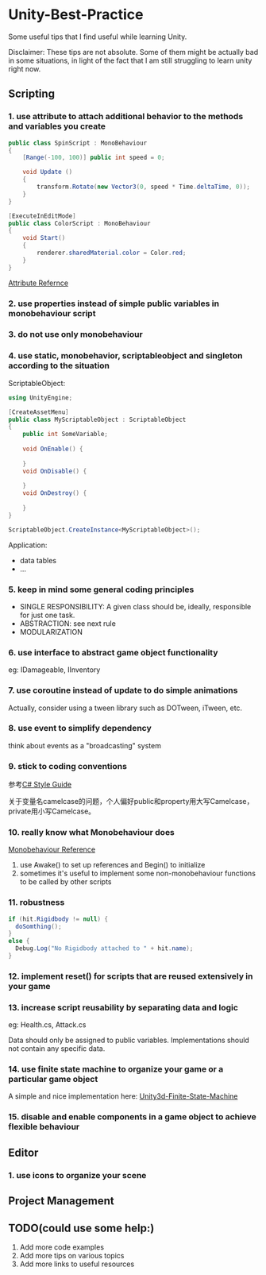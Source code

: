 # Unity-Best-Practice
Some useful tips that I find useful while learning Unity.

Disclaimer: These tips are not absolute. Some of them might be actually bad in some situations, in light of the fact that I am still struggling to learn unity right now.

## Scripting

###  1. use attribute to attach additional behavior to the methods and variables you create

```c#
public class SpinScript : MonoBehaviour 
{
    [Range(-100, 100)] public int speed = 0;

    void Update () 
    {
        transform.Rotate(new Vector3(0, speed * Time.deltaTime, 0));
    }
}
```

```c#
[ExecuteInEditMode]
public class ColorScript : MonoBehaviour 
{
    void Start()
    {
        renderer.sharedMaterial.color = Color.red;
    }
}
```

[Attribute Refernce](http://docs.unity3d.com/412/Documentation/ScriptReference/20_class_hierarchy.Attributes.html)

### 2. use properties instead of simple public variables in monobehaviour script 

### 3. do not use only monobehaviour

### 4. use static, monobehavior, scriptableobject and singleton according to the situation

ScriptableObject:

```c#
using UnityEngine;

[CreateAssetMenu]
public class MyScriptableObject : ScriptableObject 
{
	public int SomeVariable;
  
    void OnEnable() {
  
	}
    void OnDisable() {
  
	}
    void OnDestroy() {
  
	}
}
```

```c#
ScriptableObject.CreateInstance<MyScriptableObject>();
```

Application:

- data tables
- ...

### 5. keep in mind some general coding principles

- SINGLE RESPONSIBILITY: A given class should be, ideally, responsible for just one task.
- ABSTRACTION: see next rule
- MODULARIZATION

### 6. use interface to abstract game object functionality

eg: IDamageable, IInventory

### 7. use coroutine instead of update to do simple animations 

Actually, consider using a tween library such as DOTween, iTween, etc.

### 8. use event to simplify dependency

think about events as a "broadcasting" system

### 9. stick to coding conventions

参考[C# Style Guide](https://github.com/raywenderlich/c-sharp-style-guide#fields--variables)

关于变量名camelcase的问题，个人偏好public和property用大写Camelcase，private用小写Camelcase。

### 10. really know what Monobehaviour does

[Monobehaviour Reference](http://docs.unity3d.com/Manual/ExecutionOrder.html)

1. use Awake() to set up references and Begin() to initialize
2. sometimes it's useful to implement some non-monobehaviour functions to be called by other scripts

### 11. robustness

```c#
if (hit.Rigidbody != null) {
  doSomthing();
}
else {
  Debug.Log("No Rigidbody attached to " + hit.name);
}
```

### 12. implement reset() for scripts that are reused extensively in your game

### 13. increase script reusability by separating data and logic

eg: Health.cs, Attack.cs

Data should only be assigned to public variables. Implementations should not contain any specific data.

### 14. use finite state machine to organize your game or a particular game object

A simple and nice implementation here: [Unity3d-Finite-State-Machine](https://github.com/thefuntastic/Unity3d-Finite-State-Machine)

### 15. disable and enable components in a game object to achieve flexible behaviour 



## Editor

### 1. use icons to organize your scene



## Project Management



## TODO(could use some help:)

1. Add more code examples
2. Add more tips on various topics
3. Add more links to useful resources